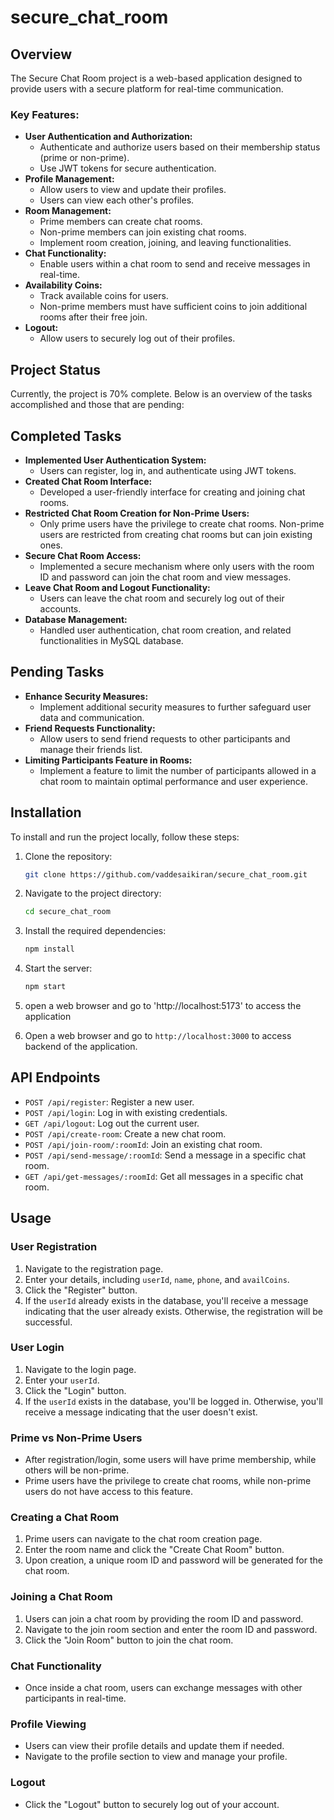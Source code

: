﻿# secure_chat_room

## Overview
The Secure Chat Room project is a web-based application designed to provide users with a secure platform for real-time communication.

### Key Features:
- **User Authentication and Authorization:**
  - Authenticate and authorize users based on their membership status (prime or non-prime).
  - Use JWT tokens for secure authentication.
- **Profile Management:**
  - Allow users to view and update their profiles.
  - Users can view each other's profiles.
- **Room Management:**
  - Prime members can create chat rooms.
  - Non-prime members can join existing chat rooms.
  - Implement room creation, joining, and leaving functionalities.
- **Chat Functionality:**
  - Enable users within a chat room to send and receive messages in real-time.
- **Availability Coins:**
  - Track available coins for users.
  - Non-prime members must have sufficient coins to join additional rooms after their free join.
- **Logout:**
  - Allow users to securely log out of their profiles.


## Project Status
Currently, the project is 70% complete. Below is an overview of the tasks accomplished and those that are pending:

## Completed Tasks
- **Implemented User Authentication System:**
  - Users can register, log in, and authenticate using JWT tokens.
- **Created Chat Room Interface:**
  - Developed a user-friendly interface for creating and joining chat rooms.
- **Restricted Chat Room Creation for Non-Prime Users:**
  - Only prime users have the privilege to create chat rooms. Non-prime users are restricted from creating chat rooms but can join existing ones.
- **Secure Chat Room Access:**
  - Implemented a secure mechanism where only users with the room ID and password can join the chat room and view messages.
- **Leave Chat Room and Logout Functionality:**
  - Users can leave the chat room and securely log out of their accounts.
- **Database Management:**
  - Handled user authentication, chat room creation, and related functionalities in MySQL database.


## Pending Tasks
- **Enhance Security Measures:**
  - Implement additional security measures to further safeguard user data and communication.
- **Friend Requests Functionality:**
  - Allow users to send friend requests to other participants and manage their friends list.
- **Limiting Participants Feature in Rooms:**
  - Implement a feature to limit the number of participants allowed in a chat room to maintain optimal performance and user experience.


## Installation
To install and run the project locally, follow these steps:

1. Clone the repository:
    ```bash
    git clone https://github.com/vaddesaikiran/secure_chat_room.git
    ```

2. Navigate to the project directory:
    ```bash
    cd secure_chat_room
    ```

3. Install the required dependencies:
    ```bash
    npm install
    ```

4. Start the server:
    ```bash
    npm start
    ```

5. open a web browser and go to 'http://localhost:5173' to access the application
6. Open a web browser and go to `http://localhost:3000` to access backend of  the application.

## API Endpoints
- `POST /api/register`: Register a new user.
- `POST /api/login`: Log in with existing credentials.
- `GET /api/logout`: Log out the current user.
- `POST /api/create-room`: Create a new chat room.
- `POST /api/join-room/:roomId`: Join an existing chat room.
- `POST /api/send-message/:roomId`: Send a message in a specific chat room.
- `GET /api/get-messages/:roomId`: Get all messages in a specific chat room.

## Usage

### User Registration
1. Navigate to the registration page.
2. Enter your details, including `userId`, `name`, `phone`, and `availCoins`.
3. Click the "Register" button.
4. If the `userId` already exists in the database, you'll receive a message indicating that the user already exists. Otherwise, the registration will be successful.

### User Login
1. Navigate to the login page.
2. Enter your `userId`.
3. Click the "Login" button.
4. If the `userId` exists in the database, you'll be logged in. Otherwise, you'll receive a message indicating that the user doesn't exist.

### Prime vs Non-Prime Users
- After registration/login, some users will have prime membership, while others will be non-prime.
- Prime users have the privilege to create chat rooms, while non-prime users do not have access to this feature.

### Creating a Chat Room
1. Prime users can navigate to the chat room creation page.
2. Enter the room name and click the "Create Chat Room" button.
3. Upon creation, a unique room ID and password will be generated for the chat room.

### Joining a Chat Room
1. Users can join a chat room by providing the room ID and password.
2. Navigate to the join room section and enter the room ID and password.
3. Click the "Join Room" button to join the chat room.

### Chat Functionality
- Once inside a chat room, users can exchange messages with other participants in real-time.

### Profile Viewing
- Users can view their profile details and update them if needed.
- Navigate to the profile section to view and manage your profile.

### Logout
- Click the "Logout" button to securely log out of your account.


